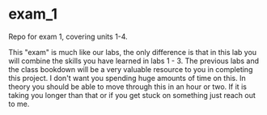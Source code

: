 # exam_1
Repo for exam 1, covering units 1-4. 

This "exam" is much like our labs, the only difference is that in this lab you will combine the skills you have learned in labs 1 - 3. The previous labs and the class bookdown will be a very valuable resource to you in completing this project. I don't want you spending huge amounts of time on this. In theory you should be able to move through this in an hour or two. If it is taking you longer than that or if you get stuck on something just reach out to me. 
